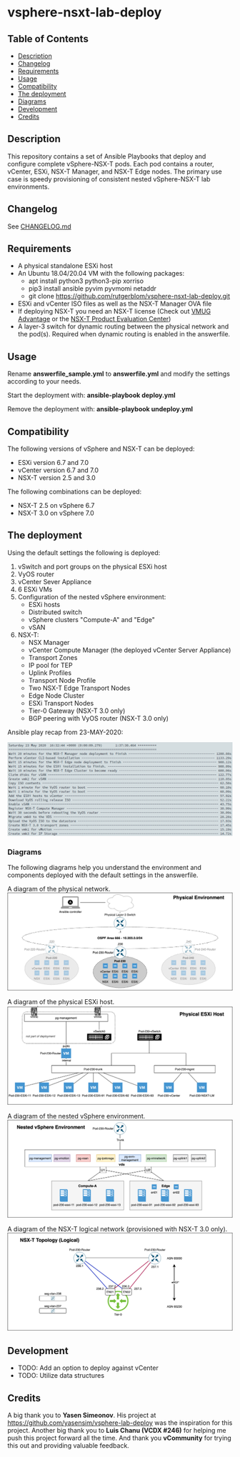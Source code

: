 # vsphere-nsxt-lab-deploy

## Table of Contents

* [Description](#Description)
* [Changelog](#Changelog)
* [Requirements](#Requirements)
* [Usage](#Usage)
* [Compatibility](#Compatibility)
* [The deployment](#The-deployment)
* [Diagrams](#Diagrams)
* [Development](#Development)
* [Credits](#Credits)

## Description

This repository contains a set of Ansible Playbooks that deploy and configure complete vSphere-NSX-T pods. Each pod contains a router, vCenter, ESXi, NSX-T Manager, and NSX-T Edge nodes. The primary use case is speedy provisioning of consistent nested vSphere-NSX-T lab environments.

## Changelog

See [CHANGELOG.md](CHANGELOG.md)

## Requirements

* A physical standalone ESXi host
* An Ubuntu 18.04/20.04 VM with the following packages:
  * apt install python3 python3-pip xorriso
  * pip3 install ansible pyvim pyvmomi netaddr
  * git clone https://github.com/rutgerblom/vsphere-nsxt-lab-deploy.git
* ESXi and vCenter ISO files as well as the NSX-T Manager OVA file
* If deploying NSX-T you need an NSX-T license (Check out [VMUG Advantage](https://www.vmug.com/membership/vmug-advantage-membership) or the [NSX-T Product Evaluation Center](https://my.vmware.com/web/vmware/evalcenter?p=nsx-t-eval))
* A layer-3 switch for dynamic routing between the physical network and the pod(s). Required when dynamic routing is enabled in the answerfile.

## Usage

Rename **answerfile_sample.yml** to **answerfile.yml** and modify the settings according to your needs. 

Start the deployment with: **ansible-playbook deploy.yml**

Remove the deployment with: **ansible-playbook undeploy.yml**

## Compatibility

The following versions of vSphere and NSX-T can be deployed:
* ESXi version 6.7 and 7.0
* vCenter version 6.7 and 7.0
* NSX-T version 2.5 and 3.0

The following combinations can be deployed:
* NSX-T 2.5 on vSphere 6.7
* NSX-T 3.0 on vSphere 7.0

## The deployment

Using the default settings the following is deployed:
1. vSwitch and port groups on the physical ESXi host
1. VyOS router
1. vCenter Sever Appliance
1. 6 ESXi VMs
1. Configuration of the nested vSphere environment:
   * ESXi hosts
   * Distributed switch
   * vSphere clusters "Compute-A" and "Edge"
   * vSAN
1. NSX-T:
   * NSX Manager
   * vCenter Compute Manager (the deployed vCenter Server Appliance)
   * Transport Zones
   * IP pool for TEP
   * Uplink Profiles
   * Transport Node Profile
   * Two NSX-T Edge Transport Nodes
   * Edge Node Cluster
   * ESXi Transport Nodes
   * Tier-0 Gateway (NSX-T 3.0 only)
   * BGP peering with VyOS router (NSX-T 3.0 only)

Ansible play recap from 23-MAY-2020:

![](images/play-recap.png)

### Diagrams

The following diagrams help you understand the environment and components deployed with the default settings in the answerfile.

A diagram of the physical network.
![Physicaloverview](images/vsphere-nsxt-deploy-pod2phys.png)

A diagram of the physical ESXi host.
![PhysicalESXi](images/vsphere-nsxt-deploy-phys.png)

A diagram of the nested vSphere environment.
![Logicaloverview](images/vsphere-nsxt-deploy-log.png)

A diagram of the NSX-T logical network (provisioned with NSX-T 3.0 only).
![Logicalnsxoverview](images/vsphere-nsxt-deploy-nsx.png)

## Development

* TODO: Add an option to deploy against vCenter
* TODO: Utilize data structures

## Credits

A big thank you to **Yasen Simeonov**. His project at https://github.com/yasensim/vsphere-lab-deploy was the inspiration for this project. Another big thank you to **Luis Chanu (VCDX #246)** for helping me push this project forward all the time. And thank you **vCommunity** for trying this out and providing valuable feedback.
